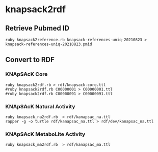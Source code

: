 # knapsack2rdf

## Retrieve Pubmed ID

```
ruby knapsack2reference.rb knapsack-references-uniq-20210823 > knapsack-references-uniq-20210823.pmid
```

## Convert to RDF
### KNApSAcK Core
```
ruby knapsack2rdf.rb > rdf/knapsack-core.ttl
#ruby knapsack2rdf.rb C00000001 > C00000001.ttl
#ruby knapsack2rdf.rb C00000091 > C00000091.ttl
```

### KNApSAcK Natural Activity

```
ruby knapsack_na2rdf.rb  > rdf/kanapsac_na.ttl
rapper -g -o turtle rdf/kanapsac_na.ttl > rdf/dev/kanapsac_na.ttl
```
### KNApSAcK MetaboLite Activity

```
ruby knapsack_ma2rdf.rb  > rdf/kanapsac_ma.ttl
```
